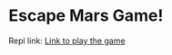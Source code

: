 # Escape Mars Game!

Repl link: [Link to play the game ](https://replit.com/@csc212sp22/Final-Project-Vnguyenn#Roach.java)
